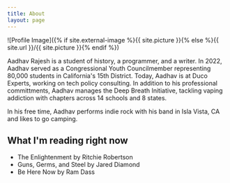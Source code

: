 ```yaml
---
title: About
layout: page
---
```

![Profile Image]({% if site.external-image %}{{ site.picture }}{% else %}{{ site.url }}/{{ site.picture }}{% endif %})

<p>Aadhav Rajesh is a student of history, a programmer, and a writer. In 2022, Aadhav served as a Congressional Youth Councilmember representing 80,000 students in California's 15th District. Today, Aadhav is at Duco Experts, working on tech policy consulting. In addition to his professional committments, Aadhav manages the Deep Breath Initiative, tackling vaping addiction with chapters across 14 schools and 8 states.</p>

<p>
In his free time, Aadhav performs indie rock with his band in Isla Vista, CA and likes to go camping. 
</p>


<h2>What I'm reading right now</h2>

<ul>
	<li>The Enlightenment by Ritchie Robertson</li>
	<li>Guns, Germs, and Steel by Jared Diamond</li>
	<li>Be Here Now by Ram Dass</li>
</ul>